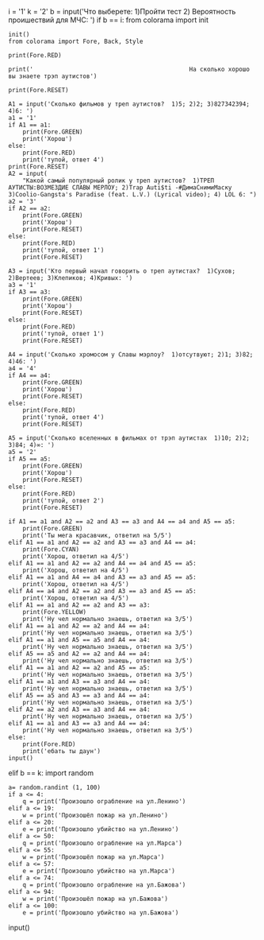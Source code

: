 i = '1'
k = '2'
b = input('Что выберете: 1)Пройти тест 2) Вероятность проишествий для МЧС: ')
if b == i:
    from colorama import init

    init()
    from colorama import Fore, Back, Style

    print(Fore.RED)

    print('                                            На сколько хорошо вы знаете трэп аутистов')

    print(Fore.RESET)

    A1 = input('Сколько фильмов у треп аутистов?  1)5; 2)2; 3)827342394; 4)6: ')
    a1 = '1'
    if A1 == a1:
        print(Fore.GREEN)
        print('Хорош')
    else:
        print(Fore.RED)
        print('тупой, ответ 4')
    print(Fore.RESET)
    A2 = input(
        "Какой самый популярный ролик у треп аутистов?  1)ТРЕП АУТИСТЫ:ВОЗМЕЗДИЕ СЛАВЫ МЕРЛОУ; 2)Trap Auti$ti -#ДимаСнимиМаску 3)Coolio-Gangsta's Paradise (feat. L.V.) (Lyrical video); 4) LOL 6: ")
    a2 = '3'
    if A2 == a2:
        print(Fore.GREEN)
        print('Хорош')
        print(Fore.RESET)
    else:
        print(Fore.RED)
        print('тупой, ответ 1')
        print(Fore.RESET)

    A3 = input('Кто первый начал говорить о треп аутистах?  1)Сухов; 2)Вертеев; 3)Клепиков; 4)Кривых: ')
    a3 = '1'
    if A3 == a3:
        print(Fore.GREEN)
        print('Хорош')
        print(Fore.RESET)
    else:
        print(Fore.RED)
        print('тупой, ответ 1')
        print(Fore.RESET)

    A4 = input('Сколько хромосом у Славы мэрлоу?  1)отсутвуют; 2)1; 3)82; 4)46: ')
    a4 = '4'
    if A4 == a4:
        print(Fore.GREEN)
        print('Хорош')
        print(Fore.RESET)
    else:
        print(Fore.RED)
        print('тупой, ответ 4')
        print(Fore.RESET)

    A5 = input('Сколько вселенных в фильмах от трэп аутистах  1)10; 2)2; 3)84; 4)∞: ')
    a5 = '2'
    if A5 == a5:
        print(Fore.GREEN)
        print('Хорош')
        print(Fore.RESET)
    else:
        print(Fore.RED)
        print('тупой, ответ 2')
        print(Fore.RESET)

    if A1 == a1 and A2 == a2 and A3 == a3 and A4 == a4 and A5 == a5:
        print(Fore.GREEN)
        print('Ты мега красавчик, ответил на 5/5')
    elif A1 == a1 and A2 == a2 and A3 == a3 and A4 == a4:
        print(Fore.CYAN)
        print('Хорош, ответил на 4/5')
    elif A1 == a1 and A2 == a2 and A4 == a4 and A5 == a5:
        print('Хорош, ответил на 4/5')
    elif A1 == a1 and A4 == a4 and A3 == a3 and A5 == a5:
        print('Хорош, ответил на 4/5')
    elif A4 == a4 and A2 == a2 and A3 == a3 and A5 == a5:
        print('Хорош, ответил на 4/5')
    elif A1 == a1 and A2 == a2 and A3 == a3:
        print(Fore.YELLOW)
        print('Ну чел нормально знаешь, ответил на 3/5')
    elif A1 == a1 and A2 == a2 and A4 == a4:
        print('Ну чел нормально знаешь, ответил на 3/5')
    elif A1 == a1 and A5 == a5 and A4 == a4:
        print('Ну чел нормально знаешь, ответил на 3/5')
    elif A5 == a5 and A2 == a2 and A4 == a4:
        print('Ну чел нормально знаешь, ответил на 3/5')
    elif A1 == a1 and A2 == a2 and A5 == a5:
        print('Ну чел нормально знаешь, ответил на 3/5')
    elif A1 == a1 and A3 == a3 and A4 == a4:
        print('Ну чел нормально знаешь, ответил на 3/5')
    elif A5 == a5 and A3 == a3 and A4 == a4:
        print('Ну чел нормально знаешь, ответил на 3/5')
    elif A2 == a2 and A3 == a3 and A4 == a4:
        print('Ну чел нормально знаешь, ответил на 3/5')
    elif A1 == a1 and A3 == a3 and A4 == a4:
        print('Ну чел нормально знаешь, ответил на 3/5')
    else:
        print(Fore.RED)
        print('ебать ты даун')
    input()
elif b == k:
    import random

    a= random.randint (1, 100)
    if a <= 4:
        q = print('Произошло ограбление на ул.Ленино')
    elif a <= 19:
        w = print('Произошёл пожар на ул.Ленино')
    elif a <= 20:
        e = print('Произошло убийство на ул.Ленино')
    elif a <= 50:
        q = print('Произошло ограбление на ул.Марса')
    elif a <= 55:
        w = print('Произошёл пожар на ул.Марса')
    elif a <= 57:
        e = print('Произошло убийство на ул.Марса')
    elif a <= 74:
        q = print('Произошло ограбление на ул.Бажова')
    elif a <= 94:
        w = print('Произошёл пожар на ул.Бажова')
    elif a <= 100:
        e = print('Произошло убийство на ул.Бажова')


input()
